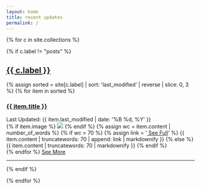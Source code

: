 ```yaml
---
layout: home
title: recent updates
permalink: /
---
```


{% for c in site.collections %}

{% if c.label != "posts" %}

## <a href="{{ c.label }}">{{ c.label }}</a>
<div>
{% assign sorted = site[c.label] | sort: 'last_modified' | reverse | slice: 0, 3 %}
{% for item in sorted %}
<div class="index_left_indent">
<div class="index_item_title">
<h3 class="no_break_title"><a href="{{ item.url }}">{{ item.title }}</a></h3>
<div class="metadata">Last Updated: {{ item.last_modified | date: '%B %d, %Y' }}</div>
</div>
{% if item.image %}
<img src="{{ site.baseurl }}/images/{{ item.image }}" class="excerpt_image">
{% endif %}
{% assign wc = item.content | number_of_words %}
{% if wc > 70 %}
{% assign link = '<a href="' | append: item.url | append: '"> See Full</a>' %}
{{ item.content | truncatewords: 70 | append: link | markdownify }}
{% else %}
{{ item.content | truncatewords: 70 | markdownify }}
{% endif %}
</div>
{% endfor %}
<a href="{{ c.label }}">See More</a>
<hr>
</div>
{% endif %}

{% endfor %}
